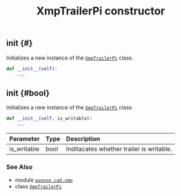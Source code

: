 ﻿---
title: XmpTrailerPi constructor
second_title: Aspose.CAD for Python via .NET API References
description: 
type: docs
weight: 10
url: /python-net/aspose.cad.xmp/xmptrailerpi/__init__/
is_root: false
---

## __init__ {#}

Initializes a new instance of the [`XmpTrailerPi`](/cad/python-net/aspose.cad.xmp/xmptrailerpi) class.



```python
def __init__(self):
    ...
```




## __init__ {#bool}

Initializes a new instance of the [`XmpTrailerPi`](/cad/python-net/aspose.cad.xmp/xmptrailerpi) class.



```python
def __init__(self, is_writable):
    ...
```


| Parameter | Type | Description |
| :- | :- | :- |
| is_writable | bool | Inditacates whether trailer is writable. |



### See Also
* module [`aspose.cad.xmp`](../../)
* class [`XmpTrailerPi`](/cad/python-net/aspose.cad.xmp/xmptrailerpi)
